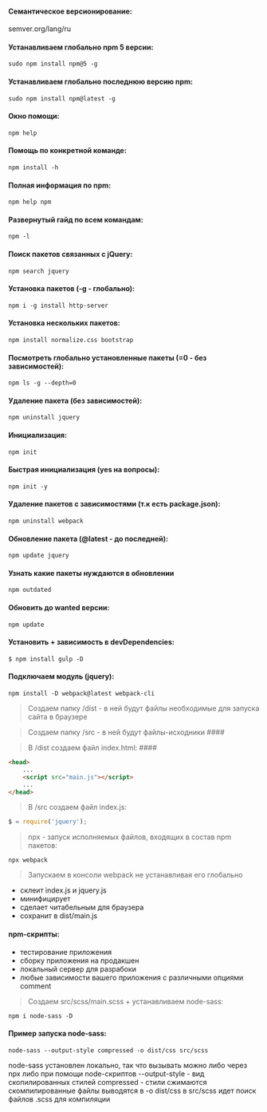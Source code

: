 #### Семантическое версионирование: ####
semver.org/lang/ru

#### Устанавливаем глобально npm 5 версии: ####
```shell
sudo npm install npm@5 -g
```
#### Устанавливаем глобально последнюю версию npm: ####
```shell
sudo npm install npm@latest -g
```
#### Окно помощи: ####
```shell
npm help
```
#### Помощь по конкретной команде: ####
```shell
npm install -h
```
#### Полная информация по npm: ####
```shell
npm help npm
```
#### Развернутый гайд по всем командам: ####
```shell
npm -l
```
#### Поиск пакетов связанных с jQuery: ####
```shell
npm search jquery
```
#### Установка пакетов (-g - глобально): ####
```shell 
npm i -g install http-server
```
#### Установка нескольких пакетов: ####
```shell
npm install normalize.css bootstrap
```
#### Посмотреть глобально установленные пакеты (=0 - без зависимостей): ####
```shell
npm ls -g --depth=0
```
#### Удаление пакета (без зависимостей): ####
```shell
npm uninstall jquery
```
#### Инициализация: ####
```shell
npm init
```
#### Быстрая инициализация (yes на вопросы): ####
```shell
npm init -y
```

#### Удаление пакетов с зависимостями (т.к есть package.json): ####
```shell
npm uninstall webpack
```
#### Обновление пакета (@latest - до последней): ####
```shell
npm update jquery
```

#### Узнать какие пакеты нуждаются в обновлении ####
```shell
npm outdated
```

#### Обновить до wanted версии: ####
```shell
npm update
```
#### Установить + зависимость в devDependencies: ####
```shell
$ npm install gulp -D
```

#### Подключаем модуль (jquery): ####
```shell
npm install -D webpack@latest webpack-cli
```

> Создаем папку /dist - в ней будут файлы необходимые для запуска сайта в браузере

> Создаем папку /src - в ней будут файлы-исходники ####

> В /dist создаем файл index.html: ####


```html
<head>
    ...
    <script src="main.js"></script>
    ...
</head>
```

> В /src создаем файл index.js:
```javascript
$ = require('jquery');
``` 

> npx - запуск исполняемых файлов, входящих в состав npm пакетов:
```shell
npx webpack
```

> Запускаем в консоли webpack не устанавливая его глобально
+ склеит index.js и jquery.js
+ минифицирует
+ сделает читабельным для браузера
+ сохранит в dist/main.js


#### npm-скрипты: ####
- тестирование приложения
- сборку приложения на продакшен
- локальный сервер для разрабоки
- любые зависимости вашего приложения с различными опциями
comment

> Создаем src/scss/main.scss + устанавливаем node-sass:
```shell
npm i node-sass -D
```

#### Пример запуска node-sass: ####
```shell
node-sass --output-style compressed -o dist/css src/scss
```
node-sass установлен локально, так что вызывать можно либо через npx либо при помощи node-скриптов
--output-style - вид скопилированных стилей
compressed - стили сжимаются
скомпилированные файлы выводятся в -o dist/css
в src/scss идет поиск файлов .scss для компиляции
